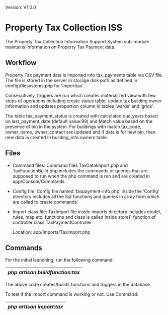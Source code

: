 Version: V1.0.0

# Property Tax Collection ISS

The Property Tax Collection Information Support System sub-module maintains information on Property Tax Payment data.

## Workflow

Property Tax payment data is imported into tax_payments table via CSV file. The file is stored in the server in storage disk path as defined in config\\filesystems.php for 'importtax'.

Consecutively, triggers are run which creates materialized view with few steps of operations including create status table, update tax building owner information and updates proportion column in tables ‘wards’ and ‘grids’.

The table tax_payment_status is created with calculated due_years based on last_payment_date (default value:99) and Match value based on the presence of bin in the system. For buildings with match tax_code, owner_name, owner_contact are updated and if data is for new bin, then new data is created in building_info.owners table.

## Files

-   Command files: Command files TaxDataImport.php and TaxFunctionBuild.php includes the commands or queries that are supposed to run when the php command is run and are created in app/Console/Commands.
-   Config file: Config file named ‘taxpayment-info.php’ inside the ‘Config’ directory includes all the Sql functions and queries in array form which are called to create commands.
-   Import class file: TaxImport file inside imports directory includes model, rules, map etc. functions and class is called inside store() function of controller class TaxPaymentController

    Location: app/Imports/TaxImport.php

## Commands

For the initial launching, run the following command:

| *php artisan buildfunction:tax* |
|---------------------------------|

The above code creates/builds functions and triggers in the database.

To test if the import command is working or not. Use Command:

| *php artisan import:tax* |
|--------------------------|
